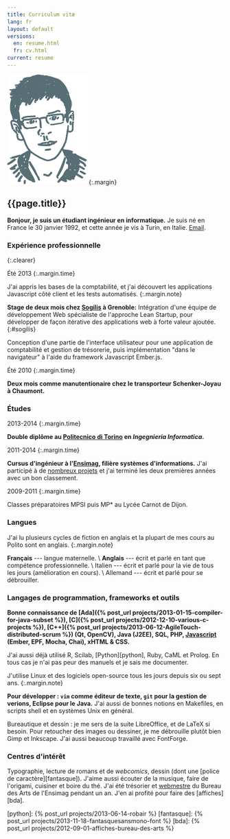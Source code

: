 ```yaml
---
title: Curriculum vitæ
lang: fr
layout: default
versions:
  en: resume.html
  fr: cv.html
current: resume
---
```


![Photo](/public/tete.svg)
{:.margin}

{{page.title}}
------

**Bonjour, je suis un étudiant ingénieur en informatique.** Je suis né en
France le 30 janvier 1992, et cette année je vis à Turin, en Italie. <a
href="mailto:&#106;&#097;&#110;&#121;&#046;&#098;&#101;&#108;&#108;&#117;&#122;&#064;&#104;&#111;&#116;&#109;&#097;&#105;&#108;&#046;&#102;&#114;">Email</a>.

### Expérience professionnelle
{:.clearer}

Été 2013
{:.margin.time}

J'ai appris les bases de la comptabilité, et j'ai découvert les applications
Javascript côté client et les tests automatisés.
{:.margin.note}

**Stage de deux mois chez [Sogilis](http://sogilis.com/) à Grenoble:**
Intégration d'une équipe de développement Web spécialiste de l'approche
Lean Startup, pour développer de façon itérative des applications web
à forte valeur ajoutée.
{:#sogilis}

Conception d'une partie de l'interface utilisateur pour une application de
comptabilité et gestion de trésorerie, puis implémentation "dans le
navigateur" à l'aide du framework Javascript Ember.js.

Été 2010
{:.margin.time}

**Deux mois comme manutentionaire chez le transporteur Schenker-Joyau à Chaumont.**


### Études

2013-2014
{:.margin.time}

**Double diplôme au [Politecnico di Torino](http://www.polito.it) en
*Ingegnieria Informatica*.**

2011-2014
{:.margin.time}

**Cursus d'ingénieur à l'[Ensimag](http://ensimag.grenoble-inp.fr), filière
systèmes d'informations.**  J'ai participé à de [nombreux
projets](projects.html#school) et j'ai terminé les deux premières années avec
un bon classement.

2009-2011
{:.margin.time}

Classes préparatoires MPSI puis MP\* au Lycée Carnot de Dijon.

### Langues

J'ai lu plusieurs cycles de fiction en anglais et la plupart de mes cours au Polito sont en anglais.
{:.margin.note}

**Français** --- langue maternelle. \\
**Anglais** --- écrit et parlé en tant que compétence professionnelle. \\
Italien --- écrit et parlé pour la vie de tous les jours (amélioration en cours). \\
Allemand --- écrit et parlé pour se débrouiller.



### Langages de programmation, frameworks et outils


**Bonne connaissance de
[Ada]({% post_url projects/2013-01-15-compiler-for-java-subset %}),
[C]({% post_url projects/2012-12-10-various-c-projects %}),
[C++]({% post_url projects/2013-06-12-AgileTouch-distributed-scrum %}) (Qt, OpenCV),
Java (J2EE),
SQL,
PHP,
[Javascript](#sogilis) (Ember, EPF, Mocha, Chai),
xHTML & CSS.**

J'ai aussi déjà utilisé R, Scilab, [Python][python], Ruby, CaML et Prolog. En tous cas je n'ai pas
peur des manuels et je sais me documenter.

J'utilise Linux et des logiciels open-source tous les jours depuis six ou sept
ans.
{:.margin.note}

**Pour développer : `vim` comme éditeur de texte, `git` pour la gestion de
verions, Eclipse pour le Java.** J'ai aussi de bonnes notions en Makefiles, en
scripts shell et en systèmes Unix en général.

Bureautique et dessin : je me sers de la suite LibreOffice, et de LaTeX si
besoin. Pour retoucher des images ou dessiner, je me débrouille plutôt bien
Gimp et Inkscape. J'ai aussi beaucoup travaillé avec FontForge.


### Centres d'intérêt

Typographie, lecture de romans et de *webcomics*, dessin (dont une [police de
caractère][fantasque]). J'aime aussi écouter de la musique, faire de l'origami,
cuisiner et boire du thé.  J'ai été trésorier et
[webmestre](http://bda.ensimag.fr) du Bureau des Arts de l'Ensimag pendant un
an. J'en ai profité pour faire des [affiches][bda].

[python]: {% post_url projects/2013-06-14-robair %}
[fantasque]: {% post_url projects/2013-11-18-fantasquesansmono-font %}
[bda]: {% post_url projects/2012-09-01-affiches-bureau-des-arts %}
